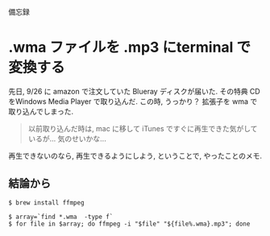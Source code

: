 備忘録

# .wma ファイルを .mp3 にterminal で変換する
先日, 9/26 に amazon で注文していた Blueray ディスクが届いた. その特典 CD をWindows Media Player で取り込んだ. この時, うっかり？ 拡張子を wma で取り込んでしまった. 

> 以前取り込んだ時は,  mac に移して iTunes ですぐに再生できた気がしているが...
> 気のせいかな...

再生できないのなら, 再生できるようにしよう, ということで, やったことのメモ. 


## 結論から

```
$ brew install ffmpeg
```

```
$ array=`find *.wma  -type f`
$ for file in $array; do ffmpeg -i "$file" "${file%.wma}.mp3"; done
```
